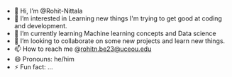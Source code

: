 - 👋 Hi, I’m @Rohit-Nittala
- 👀 I’m interested in Learning new things I'm trying to get good at coding and development.
- 🌱 I’m currently learning Machine learning concepts and Data science
- 💞️ I’m looking to collaborate on some new projects and learn new things.
- 📫 How to reach me @rohitn.be23@uceou.edu
- 😄 Pronouns: he/him
- ⚡ Fun fact: ...

<!---
Rohit-Nittala/Rohit-Nittala is a ✨ special ✨ repository because its `README.md` (this file) appears on your GitHub profile.
You can click the Preview link to take a look at your changes.
--->
